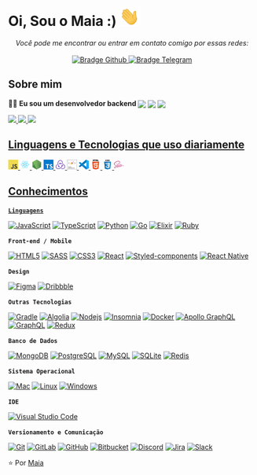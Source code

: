 # Oi, Sou o Maia :) <img src="https://github.com/gabrielmaialva33/gabrielmaialva33/blob/master/.github/images/hi.gif" width="40"/>

<p align="center">
    <i>Você pode me encontrar ou entrar em contato comigo por essas redes:</i>
    <br/><br/>
    <a href="https://github.com/gabrielmaialva33" target="_blank">
        <img src="https://img.shields.io/badge/-Github-000?logo=github&style=flat&logoColor=white" alt="Bradge Github" />
    </a>
    <a href="https://t.me/manny_manuel_calavera" target="_blank">
        <img src="https://img.shields.io/badge/-Telegram-2CA5E0?logo=telegram&style=flat&logoColor=white" alt="Bradge Telegram" />
    </a>
</p>

## Sobre mim

:technologist: <strong>Eu sou um desenvolvedor backend</strong> 
    <img align='center' src="https://wakatime.com/badge/user/e61842d0-c588-4586-96a3-f0448a434be4.svg">
    <img align='center' src="https://visitor-badge.laobi.icu/badge?page_id=gabrielmaialva33.gabrielmaialva33">
    <img align='center' src="https://hits.seeyoufarm.com/api/count/incr/badge.svg?url=https%3A%2F%2Fgithub.com%2Fgabrielmaialva33%2Fhit-counter&count_bg=%233D7EC8&title_bg=%23555555&icon=codeigniter.svg&icon_color=%23E7E7E7&title=hits&edge_flat=false"/>
    
<div>
  <a href="https://github.com/gabrielmaialva33">
    <img height="180em" src="https://github-readme-stats.vercel.app/api?username=gabrielmaialva33&show_icons=true&&count_private=true&theme=omni"/>
    <img height="180em" src="https://github-readme-stats.vercel.app/api/top-langs/?username=gabrielmaialva33&langs_count=8&layout=compact&theme=omni"/>
    <img height="180em" src="https://github-profile-trophy.vercel.app/?username=gabrielmaialva33&theme=radical&row=1&column=7">
</div>
    
## Linguagens e Tecnologias que uso diariamente

<code><img height="20" src="https://raw.githubusercontent.com/github/explore/80688e429a7d4ef2fca1e82350fe8e3517d3494d/topics/javascript/javascript.png"></code>
<code><img height="20" src="https://raw.githubusercontent.com/github/explore/80688e429a7d4ef2fca1e82350fe8e3517d3494d/topics/react/react.png"></code>
<code><img height="20" src="https://raw.githubusercontent.com/github/explore/80688e429a7d4ef2fca1e82350fe8e3517d3494d/topics/nodejs/nodejs.png"></code>
<code><img height="20" src="https://raw.githubusercontent.com/github/explore/80688e429a7d4ef2fca1e82350fe8e3517d3494d/topics/typescript/typescript.png"></code>
<code><img height="20" src="https://raw.githubusercontent.com/github/explore/80688e429a7d4ef2fca1e82350fe8e3517d3494d/topics/redux/redux.png"></code>
<code><img height="20" src="https://raw.githubusercontent.com/github/explore/80688e429a7d4ef2fca1e82350fe8e3517d3494d/topics/styled-components/styled-components.png"></code>
<code><img height="20" src="https://raw.githubusercontent.com/github/explore/80688e429a7d4ef2fca1e82350fe8e3517d3494d/topics/visual-studio-code/visual-studio-code.png"></code>
<code><img height="20" src="https://raw.githubusercontent.com/github/explore/80688e429a7d4ef2fca1e82350fe8e3517d3494d/topics/html/html.png"></code>
<code><img height="20" src="https://raw.githubusercontent.com/github/explore/80688e429a7d4ef2fca1e82350fe8e3517d3494d/topics/css/css.png"></code>
<code><img height="20" src="https://raw.githubusercontent.com/github/explore/80688e429a7d4ef2fca1e82350fe8e3517d3494d/topics/sass/sass.png"></code>

## Conhecimentos

**```Linguagens```**
    
[![JavaScript](https://img.shields.io/badge/-JavaScript-black?style=flat&logo=javascript&link=https://github.com/gabrielmaialva33/)](https://github.com/gabrielmaialva33/)
[![TypeScript](https://img.shields.io/badge/-TypeScript-007ACC?style=flat&logo=typescript&link=https://github.com/gabrielmaialva33/)](https://github.com/gabrielmaialva33/)
[![Python](https://img.shields.io/badge/-Python-afd0ea?style=flat&logo=Python&link=https://github.com/gabrielmaialva33/)](https://github.com/gabrielmaialva33/)
[![Go](https://img.shields.io/badge/-go-9cf0e3?style=flat&logo=go&link=https://github.comgabrielmaialva33a/)](https://github.com/gabrielmaialva33/)
[![Elixir](https://img.shields.io/badge/-Elixir-4B275F?style=flat&logo=java&link=https://github.comgabrielmaialva33a/)](https://github.com/gabrielmaialva33/)
[![Ruby](https://img.shields.io/badge/-Ruby-CC342D?style=flat&logo=java&link=https://github.comgabrielmaialva33a/)](https://github.com/gabrielmaialva33/)

**```Front-end / Mobile```**
    
[![HTML5](https://img.shields.io/badge/-HTML5-E34F26?style=flat&logo=html5&logoColor=white&link=https://github.com/gabrielmaialva33/)](https://github.com/gabrielmaialva33/)
[![SASS](https://img.shields.io/badge/-SASS-ed9ac2?style=flat&logo=sass)](https://github.comgabrielmaialva33a/)
[![CSS3](https://img.shields.io/badge/-CSS3-1572B6?style=flat&logo=css3&link=https://github.comgabrielmaialva33a/)](https://github.com/gabrielmaialva33/)
[![React](https://img.shields.io/badge/-React-black?style=flat&logo=react&link=https://github.comgabrielmaialva33a/)](https://github.com/gabrielmaialva33/)
[![Styled-components](https://img.shields.io/badge/-Styled%20Components-pink?style=flat&logo=styled-components)](https://github.com/gabrielmaialva33/)
[![React Native](https://img.shields.io/badge/-ReactNative-black?style=flat&logo=react)](https://github.com/gabrielmaialva33/)

**```Design```**
    
[![Figma](https://img.shields.io/badge/-Figma-ffbaba?style=flat&logo=figma)](https://github.comgabrielmaialva33a/)
[![Dribbble](https://img.shields.io/badge/-Dribbble-d3a0c2?style=flat&logo=Dribbble&link=https://github.com/gabrielmaialva33/)](https://github.com/gabrielmaialva33/)

**```Outras Tecnologias```**
    
[![Gradle](https://img.shields.io/badge/-Gradle-02303A?style=flat&logo=Gradle&link=https://github.com/gabrielmaialva33/)](https://github.com/gabrielmaialva33/)
[![Algolia](https://img.shields.io/badge/-Algolia-94cafc?style=flat&logo=Algolia&link=https://github.com/gabrielmaialva33/)](https://github.com/gabrielmaialva33/)
[![Nodejs](https://img.shields.io/badge/-Nodejs-black?style=flat&logo=Node.js&link=https://github.com/gabrielmaialva33/)](https://github.com/gabrielmaialva33/)
[![Insomnia](https://img.shields.io/badge/-Insomnia-5849BE?style=flat&logo=Insomnia&link=https://github.com/gabrielmaialva33/)](https://github.com/gabrielmaialva33/)
[![Docker](https://img.shields.io/badge/-Docker-black?style=flat&logo=docker&link=https://github.com/gabrielmaialva33/)](https://github.com/gabrielmaialva33/)
[![Apollo GraphQL](https://img.shields.io/badge/-Apollo%20GraphQL-311C87?style=flat&logo=apollo-graphql&link=https://github.com/gabrielmaialva33/)](https://github.com/gabrielmaialva33/)
[![GraphQL](https://img.shields.io/badge/-GraphQL-E10098?style=flat&logo=graphql&link=https://github.com/gabrielmaialva33/)](https://github.com/gabrielmaialva33/)
[![Redux](https://img.shields.io/badge/-Redux-764ABC?style=flat&logo=redux&link=https://github.comgabrielmaialva33a/)](https://github.com/gabrielmaialva33/)

**```Banco de Dados```**
    
[![MongoDB](https://img.shields.io/badge/-MongoDB-black?style=flat&logo=mongodb&link=https://github.com/gabrielmaialva33/)](https://github.com/gabrielmaialva33/)
[![PostgreSQL](https://img.shields.io/badge/-PostgreSQL-336791?style=flat&logo=postgresql&link=https://github.com/gabrielmaialva33/)](https://github.com/gabrielmaialva33/)
[![MySQL](https://img.shields.io/badge/-MySQL-a0c4db?style=flat&logo=mysql&link=https://github.comgabrielmaialva33a/)](https://github.com/gabrielmaialva33/)
[![SQLite](https://img.shields.io/badge/-SQLite-003B57?style=flat&logo=sqlite&link=https://github.com/gabrielmaialva33/)](https://github.com/gabrielmaialva33/)
[![Redis](https://img.shields.io/badge/-Redis-D9281A?style=flat&logo=sqlite&link=https://github.com/gabrielmaialva33/)](https://github.com/gabrielmaialva33/)
    
**```Sistema Operacional```**
    
[![Mac](https://img.shields.io/badge/-MacOS-FFFFFF?style=flat&logo=Apple&link=https://github.comgabrielmaialva33a/)](https://github.com/gabrielmaialva33/)
[![Linux](https://img.shields.io/badge/-Linux-333333?style=flat&logo=Linux&link=https://github.comgabrielmaialva33a/)](https://github.com/gabrielmaialva33/)
[![Windows](https://img.shields.io/badge/-Windows-0078D6?style=flat&logo=Windows&link=https://github.com/gabrielmaialva33/)](https://github.com/gabrielmaialva33/)

**```IDE```**
    
[![Visual Studio Code](https://img.shields.io/badge/-Visual%20Studio%20Code-007ACC?style=flat&logo=VisualStudioCode&link=https://github.com/gabrielmaialva33/)](https://github.comgabrielmaialva33a/)

**```Versionamento e Comunicação```**
    
[![Git](https://img.shields.io/badge/-Git-black?style=flat&logo=git&link=https://github.comgabrielmaialva33a/)](https://github.com/gabrielmaialva33/)
[![GitLab](https://img.shields.io/badge/-GitLab-FCA121?style=flat&logo=gitlab&link=https://github.com/gabrielmaialva33/)](https://github.com/gabrielmaialva33/)
[![GitHub](https://img.shields.io/badge/-GitHub-181717?style=flat&logo=github&link=https://github.com/gabrielmaialva33/)](https://github.com/gabrielmaialva33/)
[![Bitbucket](https://img.shields.io/badge/-Bitbucket-0052CC?style=flat&logo=bitbucket&link=https://github.com/gabrielmaialva33/)](https://github.com/gabrielmaialva33/)
[![Discord](https://img.shields.io/badge/-Discord-000000?style=flat&logo=Discord&link=https://github.com/gabrielmaialva33/)](https://github.com/gabrielmaialva33/)
[![Jira](https://img.shields.io/badge/-Jira-0052CC?style=flat&logo=Jira&link=https://github.comgabrielmaialva33a/)](https://github.com/gabrielmaialva33/)
[![Slack](https://img.shields.io/badge/-Slack-4A154B?style=flat&logo=Slack&link=https://github.comgabrielmaialva33a/)](https://github.com/gabrielmaialva33/)

⭐️ Por [Maia](https://github.com/gabrielmaialva33/)
